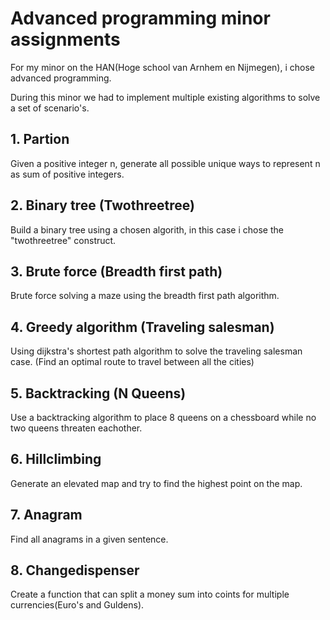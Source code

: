Advanced programming minor assignments
============

For my minor on the HAN(Hoge school van Arnhem en Nijmegen), i chose advanced programming. 

During this minor we had to implement multiple existing algorithms to solve a set of scenario's.

## 1. Partion
Given a positive integer n, generate all possible unique ways to represent n as sum of positive integers. 

## 2. Binary tree (Twothreetree)
Build a binary tree using a chosen algorith, in this case i chose the "twothreetree" construct.
  
## 3. Brute force (Breadth first path)
Brute force solving a maze using the breadth first path algorithm.

## 4. Greedy algorithm (Traveling salesman)
Using dijkstra's shortest path algorithm to solve the traveling salesman case. (Find an optimal route to travel between all the cities)

## 5. Backtracking (N Queens)
Use a backtracking algorithm to place 8 queens on a chessboard while no two queens threaten eachother.

## 6. Hillclimbing
Generate an elevated map and try to find the highest point on the map.

## 7. Anagram
Find all anagrams in a given sentence.

## 8. Changedispenser
Create a function that can split a money sum into coints for multiple currencies(Euro's and Guldens).